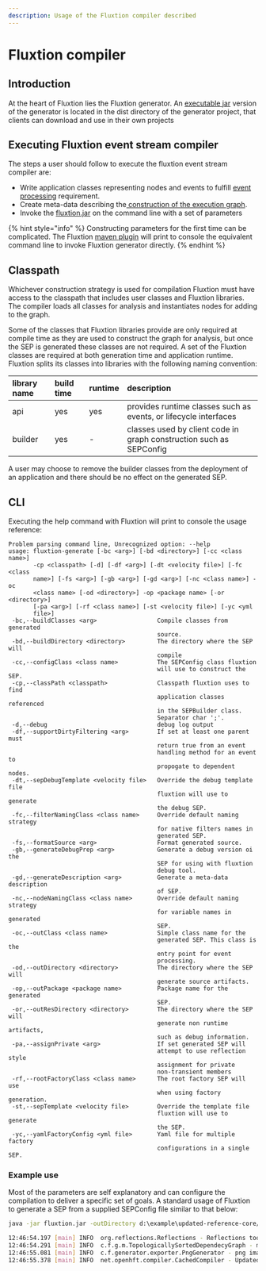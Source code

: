 ```yaml
---
description: Usage of the Fluxtion compiler described
---
```


# Fluxtion compiler

## Introduction

At the heart of Fluxtion lies the Fluxtion generator. An [executable jar](https://github.com/v12technology/fluxtion/tree/master/generator/dist) version of the generator is located in the dist directory of the generator project, that clients can download and use in their own projects

## Executing Fluxtion event stream compiler

The steps a user should follow to execute the fluxtion event stream compiler are:

* Write application classes representing nodes and events to fulfill [event processing](../../concepts/overview/child-2/) requirement.
* Create meta-data describing the[ construction of the execution graph](../../concepts/overview/graph-building-primitives/).
* Invoke the [fluxtion.jar](https://github.com/v12technology/fluxtion/blob/master/generator/dist/fluxtion.jar) on the command line with a set of parameters

{% hint style="info" %}
Constructing parameters for the first time can be complicated. The Fluxtion [maven plugin](maven-plugin.md) will print to console the equivalent command line to invoke Fluxtion generator directly.
{% endhint %}

## Classpath

Whichever construction strategy is used for compilation Fluxtion must have access to the classpath that includes user classes and Fluxtion libraries. The compiler loads all classes for analysis and instantiates nodes for adding to the graph. 

Some of the classes that Fluxtion libraries provide are only required at compile time as they are used to construct the graph for analysis, but once the SEP is generated these classes are not required. A set of the Fluxtion classes are required at both generation time and application runtime. Fluxtion splits its classes into libraries with the following naming convention:

| library name | build time | runtime | description |
| :--- | :--- | :--- | :--- |
| api | yes | yes | provides runtime classes such as events, or lifecycle interfaces |
| builder | yes | - | classes used by client code in graph construction such as SEPConfig |

A user may choose to remove the builder classes from the deployment of an application and there should be no effect on the generated SEP.

## CLI

Executing the help command with Fluxtion will print to console the usage reference:

```text
Problem parsing command line, Unrecognized option: --help
usage: fluxtion-generate [-bc <arg>] [-bd <directory>] [-cc <class name>]
       -cp <classpath> [-d] [-df <arg>] [-dt <velocity file>] [-fc <class
       name>] [-fs <arg>] [-gb <arg>] [-gd <arg>] [-nc <class name>] -oc
       <class name> [-od <directory>] -op <package name> [-or <directory>]
       [-pa <arg>] [-rf <class name>] [-st <velocity file>] [-yc <yml
       file>]
 -bc,--buildClasses <arg>                 Compile classes from generated
                                          source.
 -bd,--buildDirectory <directory>         The directory where the SEP will
                                          compile
 -cc,--configClass <class name>           The SEPConfig class fluxtion
                                          will use to construct the SEP.
 -cp,--classPath <classpath>              Classpath fluxtion uses to find
                                          application classes referenced
                                          in the SEPBuilder class.
                                          Separator char ';'.
 -d,--debug                               debug log output
 -df,--supportDirtyFiltering <arg>        If set at least one parent must
                                          return true from an event
                                          handling method for an event to
                                          propogate to dependent nodes.
 -dt,--sepDebugTemplate <velocity file>   Override the debug template file
                                          fluxtion will use to generate
                                          the debug SEP.
 -fc,--filterNamingClass <class name>     Override default naming strategy
                                          for native filters names in
                                          generated SEP.
 -fs,--formatSource <arg>                 Format generated source.
 -gb,--generateDebugPrep <arg>            Generate a debug version oi the
                                          SEP for using with fluxtion
                                          debug tool.
 -gd,--generateDescription <arg>          Generate a meta-data description
                                          of SEP.
 -nc,--nodeNamingClass <class name>       Override default naming strategy
                                          for variable names in generated
                                          SEP.
 -oc,--outClass <class name>              Simple class name for the
                                          generated SEP. This class is the
                                          entry point for event
                                          processing.
 -od,--outDirectory <directory>           The directory where the SEP will
                                          generate source artifacts.
 -op,--outPackage <package name>          Package name for the generated
                                          SEP.
 -or,--outResDirectory <directory>        The directory where the SEP will
                                          generate non runtime artifacts,
                                          such as debug information.
 -pa,--assignPrivate <arg>                If set generated SEP will
                                          attempt to use reflection style
                                          assignment for private
                                          non-transient members
 -rf,--rootFactoryClass <class name>      The root factory SEP will use
                                          when using factory generation.
 -st,--sepTemplate <velocity file>        Override the template file
                                          fluxtion will use to generate
                                          the SEP.
 -yc,--yamlFactoryConfig <yml file>       Yaml file for multiple factory
                                          configurations in a single SEP.

```

### Example use

Most of the parameters are self explanatory and can configure the compilation to deliver a specific set of goals. A standard usage of Fluxtion to generate a SEP from a supplied SEPConfig file similar to that below:

```bash
java -jar fluxtion.jar -outDirectory d:\example\updated-reference-core/src/main/java -buildDirectory d:\example\updated-reference-core/target/classes -outResDirectory d:\example\updated-reference-core/src/main/resources -outPackage com.fluxtion.example.core.building.injection.generated -configClass com.fluxtion.example.core.building.injection.Builder -outClass SampleProcessor -buildClasses true -formatSource true -supportDirtyFiltering true -generateDebugPrep false -generateDescription true -assignPrivate false -cp d:\example\updated-reference-core\target\classes;C:\Users\dhv\.m2\repository\com\fluxtion\fluxtion-api\1.5.4-SNAPSHOT\fluxtion-api-1.5.4-SNAPSHOT.jar;C:\Users\dhv\.m2\repository\it\unimi\dsi\fastutil\7.0.7\fastutil-7.0.7.jar;C:\Users\dhv\.m2\repository\net\vidageek\mirror\1.6.1\mirror-1.6.1.jar;C:\Users\dhv\.m2\repository\com\fluxtion\fluxtion-builder\1.5.4-SNAPSHOT\fluxtion-builder-1.5.4-SNAPSHOT.jar

12:46:54.197 [main] INFO  org.reflections.Reflections - Reflections took 281 ms to scan 6 urls, producing 605 keys and 2965 values
12:46:54.291 [main] INFO  c.f.g.m.TopologicallySortedDependecyGraph - missing default construtor - attempting construction bypass
12:46:55.081 [main] INFO  c.f.generator.exporter.PngGenerator - png image generated:d:\example\updated-reference-core\src\main\resources\com\fluxtion\example\core\building\injection\generated\SampleProcessor.png
12:46:55.378 [main] INFO  net.openhft.compiler.CachedCompiler - Updated com.fluxtion.example.core.building.injection.generated.SampleProcessor in d:\example\updated-reference-core\target\classes
```

 

